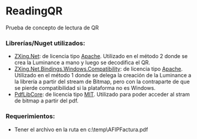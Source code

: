 # ReadingQR
Prueba de concepto de lectura de QR

### Librerías/Nuget utilizados:

* [ZXing.Net](https://www.nuget.org/packages/ZXing.Net/#supportedframeworks-body-tab): de licencia tipo [Apache](https://licenses.nuget.org/Apache-2.0).
  Utilizado en el método 2 donde se crea la Luminance a mano y luego se decodifica el QR.
* [ZXing.Net.Bindings.Windows.Compatibility](https://www.nuget.org/packages/ZXing.Net.Bindings.Windows.Compatibility#supportedframeworks-body-tab): de licencia tipo [Apache](https://licenses.nuget.org/Apache-2.0).
  Utilizado en el método 1 donde se delega la creación de la Luminance a la librería a partir del stream de Bitmap, pero con la contraparte de que se pierde compatibilidad si la plataforma no es Windows.
* [PdfLibCore](https://www.nuget.org/packages/PdfLibCore): de licencia tipo [MIT](https://www.nuget.org/packages/PdfLibCore/2.4.0/License).
  Utilizado para poder acceder al stram de bitmap a partir del pdf.

### Requerimientos:

* Tener el archivo en la ruta en c:\temp\AFIPFactura.pdf
